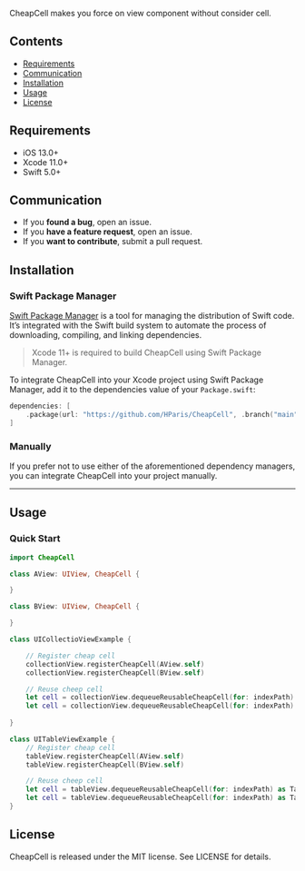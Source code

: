 
CheapCell makes you force on view component without consider cell.

## Contents

- [Requirements](#requirements)
- [Communication](#communication)
- [Installation](#installation)
- [Usage](#usage)
- [License](#license)


## Requirements

- iOS 13.0+
- Xcode 11.0+
- Swift 5.0+


## Communication

- If you **found a bug**, open an issue.
- If you **have a feature request**, open an issue.
- If you **want to contribute**, submit a pull request.


## Installation

### Swift Package Manager

[Swift Package Manager](https://swift.org/package-manager/) is a tool for managing the distribution of Swift code. It’s integrated with the Swift build system to automate the process of downloading, compiling, and linking dependencies.

> Xcode 11+ is required to build CheapCell using Swift Package Manager.

To integrate CheapCell into your Xcode project using Swift Package Manager, add it to the dependencies value of your `Package.swift`:

```swift
dependencies: [
    .package(url: "https://github.com/HParis/CheapCell", .branch("main"))
]
```

### Manually

If you prefer not to use either of the aforementioned dependency managers, you can integrate CheapCell into your project manually.

---

## Usage

### Quick Start

```swift
import CheapCell

class AView: UIView, CheapCell {

}

class BView: UIView, CheapCell {

}

class UICollectioViewExample { 

    // Register cheap cell 
    collectionView.registerCheapCell(AView.self)
    collectionView.registerCheapCell(BView.self)

    // Reuse cheep cell
    let cell = collectionView.dequeueReusableCheapCell(for: indexPath) as CollectionCell<AView>
    let cell = collectionView.dequeueReusableCheapCell(for: indexPath) as CollectionCell<BView>
    
}

class UITableViewExample {
    // Register cheap cell 
    tableView.registerCheapCell(AView.self)
    tableView.registerCheapCell(BView.self)

    // Reuse cheep cell
    let cell = tableView.dequeueReusableCheapCell(for: indexPath) as TableCell<AView>
    let cell = tableView.dequeueReusableCheapCell(for: indexPath) as TableCell<BView>
}

```


## License

CheapCell is released under the MIT license. See LICENSE for details.
